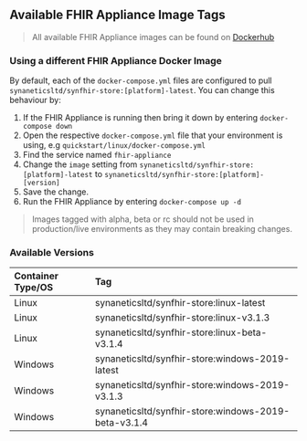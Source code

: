 ## Available FHIR Appliance Image Tags

> All available FHIR Appliance images can be found on [Dockerhub](https://hub.docker.com/repository/docker/synaneticsltd/synfhir-store)

### Using a different FHIR Appliance Docker Image

By default, each of the `docker-compose.yml` files are configured to pull `synaneticsltd/synfhir-store:[platform]-latest`. You can change this behaviour by:

1. If the FHIR Appliance is running then bring it down by entering `docker-compose down` 
2. Open the respective `docker-compose.yml` file that your environment is using, e.g `quickstart/linux/docker-compose.yml`
3. Find the service named `fhir-appliance`
4. Change the `image` setting from `synaneticsltd/synfhir-store:[platform]-latest` to `synaneticsltd/synfhir-store:[platform]-[version]`
5. Save the change.
6. Run the FHIR Appliance by entering `docker-compose up -d`

> Images tagged with alpha, beta or rc should not be used in production/live environments as they may contain breaking changes.

### Available Versions

| Container Type/OS | Tag |
| :----------------- | :--- |
| Linux             | synaneticsltd/synfhir-store:linux-latest |
| Linux             | synaneticsltd/synfhir-store:linux-v3.1.3 |
| Linux             | synaneticsltd/synfhir-store:linux-beta-v3.1.4 |
| Windows             | synaneticsltd/synfhir-store:windows-2019-latest |
| Windows             | synaneticsltd/synfhir-store:windows-2019-v3.1.3 |
| Windows             | synaneticsltd/synfhir-store:windows-2019-beta-v3.1.4 |
